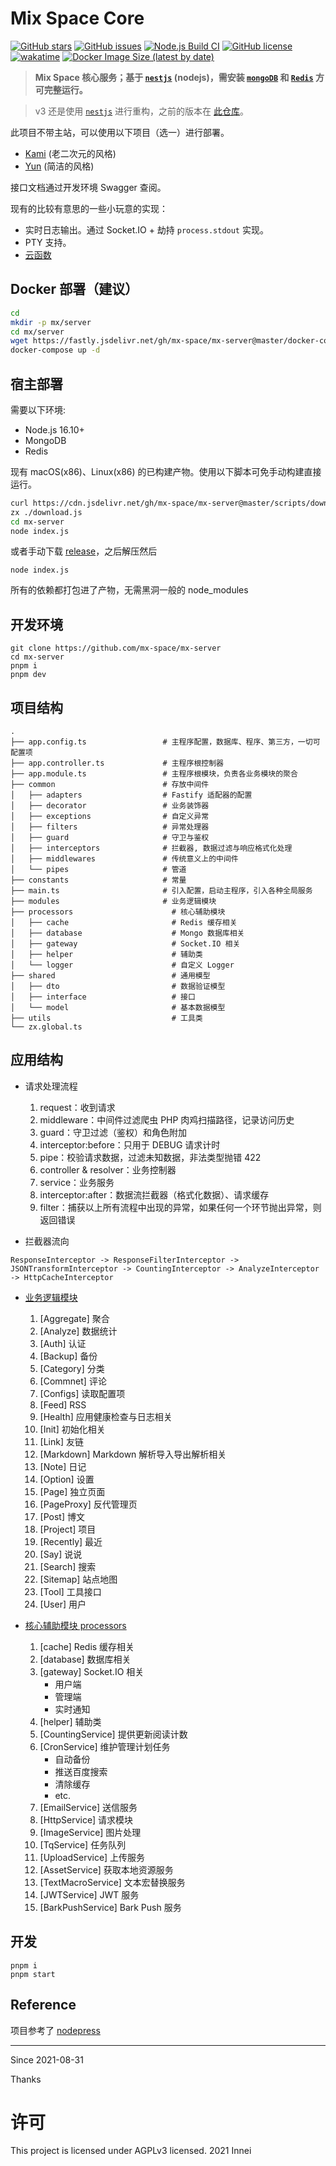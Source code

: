 # Mix Space Core

[![GitHub stars](https://img.shields.io/github/stars/mx-space/mx-server.svg?style=flat)](https://github.com/mx-space/mx-server/stargazers)
[![GitHub issues](https://img.shields.io/github/issues-raw/mx-space/mx-server.svg?style=flat)](https://github.com/mx-space/mx-server/issues)
[![Node.js Build CI](https://github.com/mx-space/core/actions/workflows/build.yml/badge.svg)](https://github.com/mx-space/core/actions/workflows/build.yml)
[![GitHub license](https://img.shields.io/github/license/mx-space/mx-server.svg?style=flat)](https://github.com/mx-space/mx-server/blob/main/LICENSE)
[![wakatime](https://wakatime.com/badge/user/9213dc96-df0d-4e66-b0bb-50f9e04e988c/project/8afd37d1-7501-426f-824b-50aeeb96bb6f.svg)](https://wakatime.com/badge/user/9213dc96-df0d-4e66-b0bb-50f9e04e988c/project/8afd37d1-7501-426f-824b-50aeeb96bb6f)
[![Docker Image Size (latest by date)](https://img.shields.io/docker/image-size/innei/mx-server)](https://hub.docker.com/repository/docker/innei/mx-server)

> **Mix Space 核心服务；基于 [`nestjs`](https://github.com/nestjs/nest) (nodejs)，需安装 [`mongoDB`](https://www.mongodb.com/) 和 [`Redis`](https://redis.io/) 方可完整运行。**

> v3 还是使用 [`nestjs`](https://github.com/nestjs/nest) 进行重构，之前的版本在 [此仓库](https://github.com/mx-space/server)。

此项目不带主站，可以使用以下项目（选一）进行部署。

- [Kami](https://github.com/mx-space/kami) (老二次元的风格)
- [Yun](https://github.com/mx-space/mx-web-yun) (简洁的风格)

接口文档通过开发环境 Swagger 查阅。

现有的比较有意思的一些小玩意的实现：

- 实时日志输出。通过 Socket.IO + 劫持 `process.stdout` 实现。
- PTY 支持。
- [云函数](./src/modules/serverless/serverless.readme.md)

## Docker 部署（建议）

```bash
cd
mkdir -p mx/server
cd mx/server
wget https://fastly.jsdelivr.net/gh/mx-space/mx-server@master/docker-compose.yml
docker-compose up -d
```

## 宿主部署

需要以下环境:

- Node.js 16.10+
- MongoDB
- Redis

现有 macOS(x86)、Linux(x86) 的已构建产物。使用以下脚本可免手动构建直接运行。

```sh
curl https://cdn.jsdelivr.net/gh/mx-space/mx-server@master/scripts/download-latest-asset.js >> download.js
zx ./download.js
cd mx-server
node index.js
```

或者手动下载 [release](https://github.com/mx-space/mx-server/releases/latest)，之后解压然后

```
node index.js
```

所有的依赖都打包进了产物，无需黑洞一般的 node_modules

## 开发环境

```
git clone https://github.com/mx-space/mx-server
cd mx-server
pnpm i
pnpm dev
```

## 项目结构

```
.
├── app.config.ts                 # 主程序配置，数据库、程序、第三方，一切可配置项
├── app.controller.ts             # 主程序根控制器
├── app.module.ts                 # 主程序根模块，负责各业务模块的聚合
├── common                        # 存放中间件
│   ├── adapters                  # Fastify 适配器的配置
│   ├── decorator                 # 业务装饰器
│   ├── exceptions                # 自定义异常
│   ├── filters                   # 异常处理器
│   ├── guard                     # 守卫与鉴权
│   ├── interceptors              # 拦截器, 数据过滤与响应格式化处理
│   ├── middlewares               # 传统意义上的中间件
│   └── pipes                     # 管道
├── constants                     # 常量
├── main.ts                       # 引入配置，启动主程序，引入各种全局服务
├── modules                       # 业务逻辑模块
├── processors                      # 核心辅助模块
│   ├── cache                       # Redis 缓存相关
│   ├── database                    # Mongo 数据库相关
│   ├── gateway                     # Socket.IO 相关
│   ├── helper                      # 辅助类
│   └── logger                      # 自定义 Logger
├── shared                          # 通用模型
│   ├── dto                         # 数据验证模型
│   ├── interface                   # 接口
│   └── model                       # 基本数据模型
├── utils                           # 工具类
└── zx.global.ts

```

## 应用结构

- 请求处理流程

  1. request：收到请求
  1. middleware：中间件过滤爬虫 PHP 肉鸡扫描路径，记录访问历史
  1. guard：守卫过滤（鉴权）和角色附加
  1. interceptor:before：只用于 DEBUG 请求计时
  1. pipe：校验请求数据，过滤未知数据，非法类型抛错 422
  1. controller & resolver：业务控制器
  1. service：业务服务
  1. interceptor:after：数据流拦截器（格式化数据）、请求缓存
  1. filter：捕获以上所有流程中出现的异常，如果任何一个环节抛出异常，则返回错误

- 拦截器流向

```
ResponseInterceptor -> ResponseFilterInterceptor -> JSONTransformInterceptor -> CountingInterceptor -> AnalyzeInterceptor -> HttpCacheInterceptor
```

- [业务逻辑模块](https://github.com/mx-space/mx-server/tree/master/src/modules)

  1. [Aggregate] 聚合
  1. [Analyze] 数据统计
  1. [Auth] 认证
  1. [Backup] 备份
  1. [Category] 分类
  1. [Commnet] 评论
  1. [Configs] 读取配置项
  1. [Feed] RSS
  1. [Health] 应用健康检查与日志相关
  1. [Init] 初始化相关
  1. [Link] 友链
  1. [Markdown] Markdown 解析导入导出解析相关
  1. [Note] 日记
  1. [Option] 设置
  1. [Page] 独立页面
  1. [PageProxy] 反代管理页
  1. [Post] 博文
  1. [Project] 项目
  1. [Recently] 最近
  1. [Say] 说说
  1. [Search] 搜索
  1. [Sitemap] 站点地图
  1. [Tool] 工具接口
  1. [User] 用户

- [核心辅助模块 processors](https://github.com/mx-space/mx-server/tree/master/src/processors)
  1. [cache] Redis 缓存相关
  1. [database] 数据库相关
  1. [gateway] Socket.IO 相关
     - 用户端
     - 管理端
     - 实时通知
  1. [helper] 辅助类
  1. [CountingService] 提供更新阅读计数
  1. [CronService] 维护管理计划任务
     - 自动备份
     - 推送百度搜索
     - 清除缓存
     - etc.
  1. [EmailService] 送信服务
  1. [HttpService] 请求模块
  1. [ImageService] 图片处理
  1. [TqService] 任务队列
  1. [UploadService] 上传服务
  1. [AssetService] 获取本地资源服务
  1. [TextMacroService] 文本宏替换服务
  1. [JWTService] JWT 服务
  1. [BarkPushService] Bark Push 服务 

## 开发

```
pnpm i
pnpm start
```

## Reference

项目参考了 [nodepress](https://github.com/surmon-china/nodepress)

---

Since 2021-08-31

Thanks

# 许可

This project is licensed under AGPLv3 licensed. 2021 Innei
